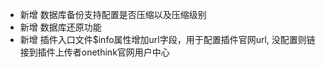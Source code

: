 + 新增 数据库备份支持配置是否压缩以及压缩级别
+ 新增 数据库还原功能
+ 新增 插件入口文件$info属性增加url字段，用于配置插件官网url,
       没配置则链接到插件上传者onethink官网用户中心
